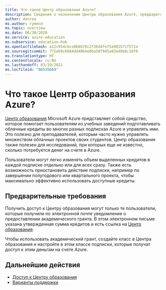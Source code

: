 ```yaml
---
title: Что такое Центр образования Azure?
description: Сведения о назначении Центра образования Azure, предварительных требованиях и вариантах поддержки.
author: denrea
ms.author: rymend
ms.topic: overview
ms.date: 06/30/2020
ms.service: azure-education
ms.subservice: education-hub
ms.openlocfilehash: a12c954cbce0b6b78c2f36d4fe75a901571f572a
ms.sourcegitcommit: 772eb9c6684dd4864e0ba507945a83e48b8c16f0
ms.translationtype: HT
ms.contentlocale: ru-RU
ms.lasthandoff: 03/19/2021
ms.locfileid: "86535669"
---
```

# <a name="what-is-the-azure-education-hub"></a>Что такое Центр образования Azure?

[Центр образования](https://portal.azure.com/#blade/Microsoft_Azure_Education/EducationMenuBlade/quickstart) Microsoft Azure представляет собой средство, которое помогает пользователям из учебных заведений подготавливать облачные кредиты во многих разных подписках Azure и управлять ими. Это полезно для преподавателей, которым часто нужно управлять множеством облачных проектов своих студентов. Центр образования также полезен для исследований, при которых еще не известно, сколько потребуется денег на счете в Azure.

Пользователи могут легко изменять объем выделенных кредитов в каждой подписке отдельно или для всех сразу. Также есть возможность приостановить действие подписки, например по завершении полугодового или квартального проекта, чтобы максимально эффективно использовать доступные кредиты.

## <a name="prerequisites"></a>Предварительные требования

Получить доступ к Центру образования могут только те пользователи, которые получили по электронной почте уведомление о предоставлении академического гранта. В этом электронном письме указана утвержденная сумма кредитов и есть ссылка на [Центр образования](https://aka.ms/startedu).

Чтобы использовать академический грант, создайте класс в Центра образования и настройте в этом классе подписки, которые получат доступ к этим деньгам на счете Azure.

## <a name="next-steps"></a>Дальнейшие действия

- [Доступ к Центру образования](access-education-hub.md)
- [Варианты поддержки](educator-service-desk.md)
